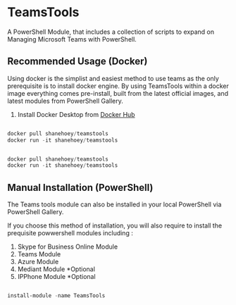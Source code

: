 # TeamsTools

A PowerShell Module, that includes a collection of scripts to expand on Managing Microsoft Teams with PowerShell.

## Recommended Usage (Docker)

Using docker is the simplist and easiest method to use teams as the only prerequisite is to install docker engine. By using TeamsTools within a docker image everything comes pre-install, built from the latest official images, and latest modules from PowerShell Gallery. 

1) Install Docker Desktop from [Docker Hub](https://hub.docker.com/search?q=&type=edition&offering=community&sort=updated_at&order=desc)

```powershell

docker pull shanehoey/teamstools
docker run -it shanehoey/teamstools


docker pull shanehoey/teamstools
docker run -it shanehoey/teamstools
```

## Manual Installation (PowerShell)

The Teams tools module can also be installed in your local PowerShell via PowerShell Gallery. 

If you choose this method of installation, you will also require to install the prequisite powwershell modules including :

1) Skype for Business Online Module
2) Teams Module
3) Azure Module
4) Mediant Module *Optional
5) IPPhone Module *Optional

```powershell

install-module -name TeamsTools

```
